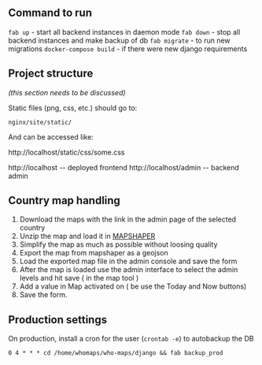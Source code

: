 ## Command to run

`fab up` - start all backend instances in daemon mode
`fab down` - stop all backend instances and make backup of db
`fab migrate` - to run new migrations
`docker-compose build` - if there were new django requirements

## Project structure
_(this section needs to be discussed)_

Static files (png, css, etc.) should go to:

`nginx/site/static/`

And can be accessed like:

http://localhost/static/css/some.css

http://localhost -- deployed frontend
http://localhost/admin -- backend admin


## Country map handling

1. Download the maps with the link in the admin page of the selected country
2. Unzip the map and load it in [MAPSHAPER](http://mapshaper.org/)
3. Simplify the map as much as possible without loosing quality
4. Export the map from mapshaper as a geojson
5. Load the exported map file in the admin console and save the form
6. After the map is loaded use the admin interface to select the admin levels and hit save ( in the map tool )
7. Add a value in Map activated on ( be use the Today and Now buttons)
8. Save the form.


## Production settings

On production, install a cron for the user (`crontab -e`) to autobackup the DB

```0 4 * * * cd /home/whomaps/who-maps/django && fab backup_prod```